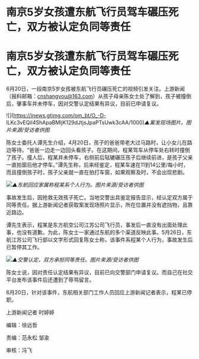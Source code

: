 # 南京5岁女孩遭东航飞行员驾车碾压死亡，双方被认定负同等责任

# 南京5岁女孩遭东航飞行员驾车碾压死亡，双方被认定负同等责任

6月20日，一段南京5岁女孩被东航飞行员碾压死亡的视频引发关注。上游新闻（报料邮箱：cnshangyou@163.com）从孩子母亲陈女士处了解到，孩子被撞倒后，肇事车并未停车，因对交警认定结果有异议，目前已申请复议。

![](https://inews.gtimg.com/om_bt/O_-D-
lLKc3vEQiI4ShApaBMljK129dJtjsJpaPTsUwk3cAA/1000)_▲案发现场图片。图片来源/受访者供图_

陈女士委托人谭先生介绍，4月20日，孩子的爸爸带老大过马路时，让小女儿在路边等待。“爸爸一边走一边回头看孩子。在这期间，程某驾车从停车处右转时撞倒了孩子。撞人后，程某并未停车，右侧前后轱辘碾压孩子后继续前进，是孩子父亲一直拍窗后他才停车。”谭先生称，后来经鉴定，程某车速在11到14公里/每小时，而且撞倒孩子时，孩子父亲就一直在拍打车窗，如果观察及时，不会出现悲剧。

![](https://inews.gtimg.com/om_bt/OhzedmhimiKJZdsRt_Tzcbx56K_SaY-A3w092BHL7REY0AA/1000)_▲东航回应家属称程某系个人行为。图片来源/受访者供图_

事故发生后，因抢救无效孩子死亡。当地交警出具鉴定报告显示，经认定双方属于同等责任。据上游新闻记者获取案发现场照片显示，所在位置并没有遮挡物，且靠近路边。

谭先生表示，程某是东方航空公司江苏公司飞行员，事发后一直没有出面处理此事，也没有道歉。为此，陈女士一家通过东航的多个渠道反映此事。5月26日，东航江苏公司飞行部以文字形式回复陈女士称，该事件系程某个人行为，事故发生后已暂停其工作。

![](https://inews.gtimg.com/om_bt/OIIOtjVMU675Ufac33Wl7brq9vTl8qhtMzCTiY9qebVzQAA/1000)_▲交警认定，双方承担同等责任。图片来源/受访者供图_

陈女士说，因对责任认定结果有异议，目前已向交警部门申请复议。而自己在社交平台发布该事件后还遭到了辱骂留言。

6月20日，针对该事件，东航相关部门工作人员回应上游新闻记者表示，程某已停职。

上游新闻记者 时婷婷

编辑：徐远哲

责编：范永松 邹渝

审核：冯飞

